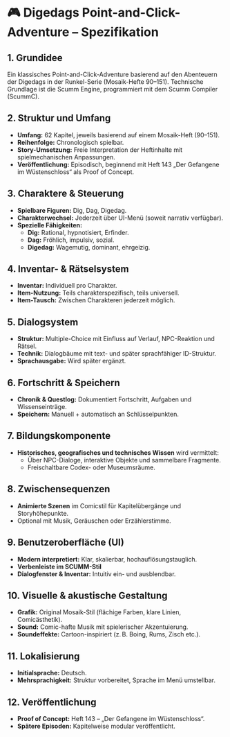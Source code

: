 # 🎮 Digedags Point-and-Click-Adventure – Spezifikation

## 1. Grundidee
Ein klassisches Point-and-Click-Adventure basierend auf den Abenteuern der Digedags in der Runkel-Serie (Mosaik-Hefte 90–151). Technische Grundlage ist die Scumm Engine, programmiert mit dem Scumm Compiler (ScummC).

## 2. Struktur und Umfang
- **Umfang:** 62 Kapitel, jeweils basierend auf einem Mosaik-Heft (90–151).
- **Reihenfolge:** Chronologisch spielbar.
- **Story-Umsetzung:** Freie Interpretation der Heftinhalte mit spielmechanischen Anpassungen.
- **Veröffentlichung:** Episodisch, beginnend mit Heft 143 „Der Gefangene im Wüstenschloss“ als Proof of Concept.

## 3. Charaktere & Steuerung
- **Spielbare Figuren:** Dig, Dag, Digedag.
- **Charakterwechsel:** Jederzeit über UI-Menü (soweit narrativ verfügbar).
- **Spezielle Fähigkeiten:**
  - **Dig:** Rational, hypnotisiert, Erfinder.
  - **Dag:** Fröhlich, impulsiv, sozial.
  - **Digedag:** Wagemutig, dominant, ehrgeizig.

## 4. Inventar- & Rätselsystem
- **Inventar:** Individuell pro Charakter.
- **Item-Nutzung:** Teils charakterspezifisch, teils universell.
- **Item-Tausch:** Zwischen Charakteren jederzeit möglich.

## 5. Dialogsystem
- **Struktur:** Multiple-Choice mit Einfluss auf Verlauf, NPC-Reaktion und Rätsel.
- **Technik:** Dialogbäume mit text- und später sprachfähiger ID-Struktur.
- **Sprachausgabe:** Wird später ergänzt.

## 6. Fortschritt & Speichern
- **Chronik & Questlog:** Dokumentiert Fortschritt, Aufgaben und Wissenseinträge.
- **Speichern:** Manuell + automatisch an Schlüsselpunkten.

## 7. Bildungskomponente
- **Historisches, geografisches und technisches Wissen** wird vermittelt:
  - Über NPC-Dialoge, interaktive Objekte und sammelbare Fragmente.
  - Freischaltbare Codex- oder Museumsräume.

## 8. Zwischensequenzen
- **Animierte Szenen** im Comicstil für Kapitelübergänge und Storyhöhepunkte.
- Optional mit Musik, Geräuschen oder Erzählerstimme.

## 9. Benutzeroberfläche (UI)
- **Modern interpretiert:** Klar, skalierbar, hochauflösungstauglich.
- **Verbenleiste im SCUMM-Stil**
- **Dialogfenster & Inventar:** Intuitiv ein- und ausblendbar.

## 10. Visuelle & akustische Gestaltung
- **Grafik:** Original Mosaik-Stil (flächige Farben, klare Linien, Comicästhetik).
- **Sound:** Comic-hafte Musik mit spielerischer Akzentuierung.
- **Soundeffekte:** Cartoon-inspiriert (z. B. Boing, Rums, Zisch etc.).

## 11. Lokalisierung
- **Initialsprache:** Deutsch.
- **Mehrsprachigkeit:** Struktur vorbereitet, Sprache im Menü umstellbar.

## 12. Veröffentlichung
- **Proof of Concept:** Heft 143 – „Der Gefangene im Wüstenschloss“.
- **Spätere Episoden:** Kapitelweise modular veröffentlicht.
